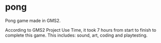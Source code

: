 # pong
Pong game made in GMS2.

According to GMS2 Project Use Time, it took 7 hours from start to finish to complete this game.
This includes: sound, art, coding and playtesting.

